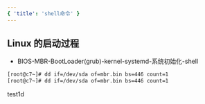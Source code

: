 ```yaml
---
{ 'title': 'shell命令' }
---
```


## Linux 的启动过程

- BIOS-MBR-BootLoader(grub)-kernel-systemd-系统初始化-shell

```bash
[root@c7~]# dd if=/dev/sda of=mbr.bin bs=446 count=1
[root@c7~]# dd if=/dev/sda of=mbr.bin bs=446 count=1

```

test1d
